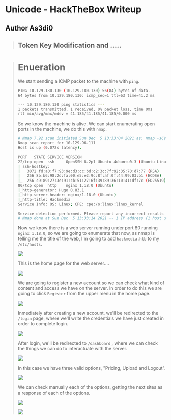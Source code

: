 # Unicode - HackTheBox Writeup
## Author As3di0

> ## Token Key Modification and .....

> # Enueration
> We start sending a ICMP packet to the machine with `ping`.
> ```bash
> PING 10.129.180.130 (10.129.180.130) 56(84) bytes of data.
> 64 bytes from 10.129.180.130: icmp_seq=1 ttl=63 time=41.2 ms
>
> --- 10.129.180.130 ping statistics ---
> 1 packets transmitted, 1 received, 0% packet loss, time 0ms
> rtt min/avg/max/mdev = 41.185/41.185/41.185/0.000 ms
> ```
> So we know the machine is alive. We can start enumerating open ports in the machine, we do this with `nmap`.
>
> ```bash
> # Nmap 7.92 scan initiated Sun Dec  5 13:33:04 2021 as: nmap -sCV -p22,80 -oN nmap/targeted 10.129.96.111
> Nmap scan report for 10.129.96.111
> Host is up (0.072s latency).
> 
> PORT   STATE SERVICE VERSION
> 22/tcp open  ssh     OpenSSH 8.2p1 Ubuntu 4ubuntu0.3 (Ubuntu Linux; protocol 2.0)
> | ssh-hostkey: 
> |   3072 fd:a0:f7:93:9e:d3:cc:bd:c2:3c:7f:92:35:70:d7:77 (RSA)
> |   256 8b:b6:98:2d:fa:00:e5:e2:9c:8f:af:0f:44:99:03:b1 (ECDSA)
> |_  256 c9:89:27:3e:91:cb:51:27:6f:39:89:36:10:41:df:7c (ED25519)
> 80/tcp open  http    nginx 1.18.0 (Ubuntu)
> |_http-generator: Hugo 0.83.1
> |_http-server-header: nginx/1.18.0 (Ubuntu)
> |_http-title: Hackmedia
> Service Info: OS: Linux; CPE: cpe:/o:linux:linux_kernel
>
> Service detection performed. Please report any incorrect results at https://nmap.org/submit/ .
> # Nmap done at Sun Dec  5 13:33:14 2021 -- 1 IP address (1 host up) scanned in 10.12 seconds
> ```
> Now we know there is a web server running under port 80 running `nginx 1.18.0`, so we are going to enumerate that now, as nmap is telling me the title of the web, I'm going to add `hackmedia.htb` to my `/etc/hosts`.
> 
> ![](/Images/Unicode/etcHostHackmedia.png)
> 
> This is the home page for the web server....
> 
> ![](/Images/Unicode/hackmediaHomePage.png)
>
> We are going to register a new account so we can check what kind of content and access we have on the server.
> In order to do this we are going to click `Register` from the upper menu in the home page.
>
> ![](/Images/Unicode/hackmediaRegistro.png)
> 
> Inmediately after creating a new account, we'll be redirected to the `/login` page, where we'll write the credentials we have just created in order to complete login.
> 
> ![](/Images/Unicode/hackmediaLogin.png)
> 
> After login, we'll be redirected to `/dashboard` , where we can check the things we can do to interactuate with the server.
> 
> ![](/Images/Unicode/hackmediaDashboard.png)
> 
> In this case we have three valid options, "Pricing, Upload and Logout".
>
> ![](/Images/Unicode/hackmediaOpciones.png)
> 
> We can check manually each of the options, getting the next sites as a response of each of the options.
>  
> ![](/Images/Unicode/hackmediaPricing.png)
> 
> ![](/Images/Unicode/hackmediaUpload.png)
> 
> 
